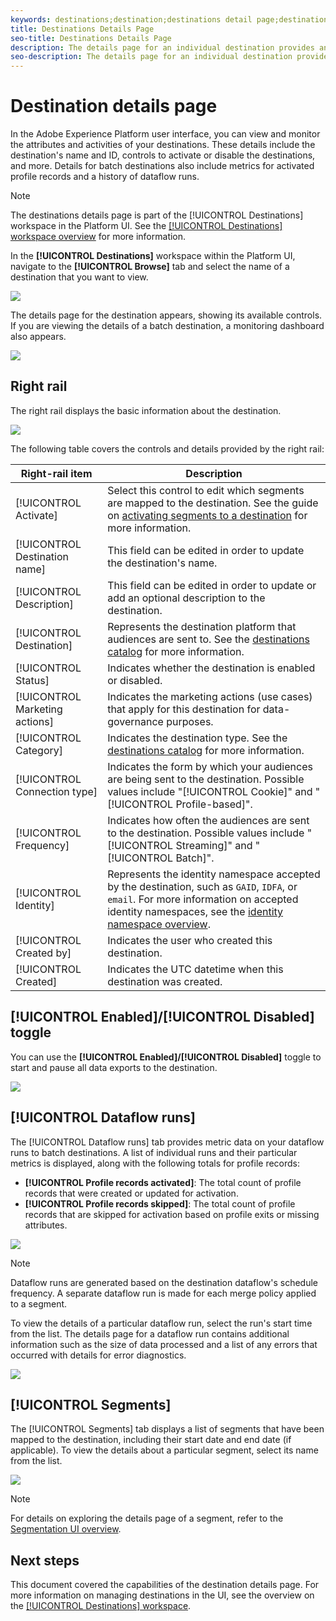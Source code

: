 ```yaml
---
keywords: destinations;destination;destinations detail page;destinations details page
title: Destinations Details Page
seo-title: Destinations Details Page
description: The details page for an individual destination provides an overview of the destination details, such as the destination name, ID, segments mapped to the destination, and controls to edit the activation and to enable and disable the data flow. 
seo-description: The details page for an individual destination provides an overview of the destination details, such as the destination name, ID, segments mapped to the destination, and controls to edit the activation and to enable and disable the data flow. 
---
```


# Destination details page

In the Adobe Experience Platform user interface, you can view and monitor the attributes and activities of your destinations. These details include the destination's name and ID, controls to activate or disable the destinations, and more. Details for batch destinations also include metrics for activated profile records and a history of dataflow runs.

>[!NOTE]
>
>The destinations details page is part of the [!UICONTROL Destinations] workspace in the Platform UI. See the [[!UICONTROL Destinations] workspace overview](./destinations-workspace.md) for more information.

In the **[!UICONTROL Destinations]** workspace within the Platform UI, navigate to the **[!UICONTROL Browse]** tab and select the name of a destination that you want to view.

![](./assets/details-page/select-destination.png)

The details page for the destination appears, showing its available controls. If you are viewing the details of a batch destination, a monitoring dashboard also appears.

![](./assets/details-page/details.png)

## Right rail

The right rail displays the basic information about the destination.

![](./assets/details-page/right-rail.png)

The following table covers the controls and details provided by the right rail:

| Right-rail item | Description |
| --- | --- |
| [!UICONTROL Activate] | Select this control to edit which segments are mapped to the destination. See the guide on [activating segments to a destination](/help/rtcdp/destinations/activate-destinations.md) for more information. |
| [!UICONTROL Destination name] | This field can be edited in order to update the destination's name. |
| [!UICONTROL Description] |  This field can be edited in order to update or add an optional description to the destination. |
| [!UICONTROL Destination] | Represents the destination platform that audiences are sent to. See the [destinations catalog](./destinations-catalog.md) for more information. |
| [!UICONTROL Status] | Indicates whether the destination is enabled or disabled. |
| [!UICONTROL Marketing actions] | Indicates the marketing actions (use cases) that apply for this destination for data-governance purposes. |
| [!UICONTROL Category] | Indicates the destination type. See the [destinations catalog](./destinations-catalog.md) for more information. |
| [!UICONTROL Connection type] | Indicates the form by which your audiences are being sent to the destination. Possible values include "[!UICONTROL Cookie]" and "[!UICONTROL Profile-based]". |
| [!UICONTROL Frequency] | Indicates how often the audiences are sent to the destination. Possible values include "[!UICONTROL Streaming]" and "[!UICONTROL Batch]".  |
| [!UICONTROL Identity] | Represents the identity namespace accepted by the destination, such as `GAID`, `IDFA`, or `email`. For more information on accepted identity namespaces, see the [identity namespace overview](../../identity-service/namespaces.md). |
| [!UICONTROL Created by] | Indicates the user who created this destination. |
| [!UICONTROL Created] | Indicates the UTC datetime when this destination was created. |

## [!UICONTROL Enabled]/[!UICONTROL Disabled] toggle

You can use the **[!UICONTROL Enabled]/[!UICONTROL Disabled]** toggle to start and pause all data exports to the destination.

![](./assets/details-page/enable-disable.png)

## [!UICONTROL Dataflow runs]

The [!UICONTROL Dataflow runs] tab provides metric data on your dataflow runs to batch destinations. A list of individual runs and their particular metrics is displayed, along with the following totals for profile records:

* **[!UICONTROL Profile records activated]**: The total count of profile records that were created or updated for activation.
* **[!UICONTROL Profile records skipped]**:  The total count of profile records that are skipped for activation based on profile exits or missing attributes.

![](./assets/details-page/dataflow-runs.png)

>[!NOTE]
>
>Dataflow runs are generated based on the destination dataflow's schedule frequency. A separate dataflow run is made for each merge policy applied to a segment.

To view the details of a particular dataflow run, select the run's start time from the list. The details page for a dataflow run contains additional information such as the size of data processed and a list of any errors that occurred with details for error diagnostics.

![](./assets/details-page/dataflow.png)

## [!UICONTROL Segments]

The [!UICONTROL Segments] tab displays a list of segments that have been mapped to the destination, including their start date and end date (if applicable). To view the details about a particular segment, select its name from the list.

![](./assets/details-page/segments.png)

>[!NOTE]
>
>For details on exploring the details page of a segment, refer to the [Segmentation UI overview](../../segmentation/ui/overview.md#segment-details).

## Next steps

This document covered the capabilities of the destination details page. For more information on managing destinations in the UI, see the overview on the [[!UICONTROL Destinations] workspace](./destinations-workspace.md).